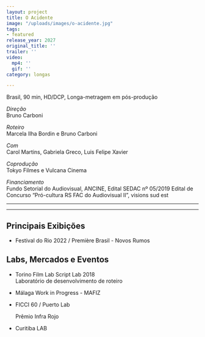 ```yaml
---
layout: project
title: O Acidente
image: "/uploads/images/o-acidente.jpg"
tags:
- featured
release_year: 2027
original_title: ''
trailer: ''
video:
  mp4: ''
  gif: ''
category: longas

---
```

Brasil, 90 min, HD/DCP, Longa-metragem em pós-produção

_Direção_  
Bruno Carboni

_Roteiro_  
Marcela Ilha Bordin e Bruno Carboni

_Com_  
Carol Martins, Gabriela Greco, Luis Felipe Xavier

_Coprodução_  
Tokyo Filmes e Vulcana Cinema

_Financiamento_  
Fundo Setorial do Audiovisual, ANCINE, Edital SEDAC nº 05/2019 Edital de Concurso “Pró-cultura RS FAC do Audiovisual II”, visions sud est

***

***

## Principais Exibições

* Festival do Rio 2022 / Première Brasil - Novos Rumos

## Labs, Mercados e Eventos

* Torino Film Lab Script Lab 2018  
  Laboratório de desenvolvimento de roteiro
* Málaga Work in Progress - MAFIZ
* FICCI 60 / Puerto Lab

  Prêmio Infra Rojo
* Curitiba LAB
